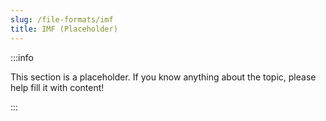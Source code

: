 ```yaml
---
slug: /file-formats/imf
title: IMF (Placeholder)
---
```


:::info

This section is a placeholder. If you know anything about the topic, please help fill it with content!

:::
